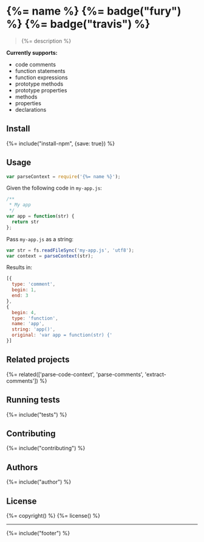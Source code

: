 # {%= name %} {%= badge("fury") %} {%= badge("travis") %}

> {%= description %}

**Currently supports:**

  - code comments
  - function statements
  - function expressions
  - prototype methods
  - prototype properties
  - methods
  - properties
  - declarations

## Install
{%= include("install-npm", {save: true}) %}

## Usage

```js
var parseContext = require('{%= name %}');
```

Given the following code in `my-app.js`:

```js
/**
 * My app
 */
var app = function(str) {
  return str
};
```
Pass `my-app.js` as a string:

```js
var str = fs.readFileSync('my-app.js', 'utf8');
var context = parseContext(str);
```

Results in:

```js
[{
  type: 'comment',
  begin: 1,
  end: 3
},
{
  begin: 4,
  type: 'function',
  name: 'app',
  string: 'app()',
  original: 'var app = function(str) {'
}]
```

## Related projects
{%= related(['parse-code-context', 'parse-comments', 'extract-comments']) %}

## Running tests
{%= include("tests") %}

## Contributing
{%= include("contributing") %}

## Authors
{%= include("author") %}

## License
{%= copyright() %}
{%= license() %}

***

{%= include("footer") %}
